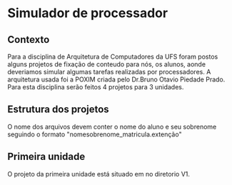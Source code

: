 # Simulador de processador


## Contexto

Para a disciplina de Arquitetura de Computadores da UFS foram postos alguns projetos de fixação de conteudo para nós, os alunos, aonde deveriamos simular algumas tarefas realizadas por processadores. A arquitetura usada foi a POXIM criada pelo Dr.Bruno Otavio Piedade Prado.
Para esta disciplina serão feitos 4 projetos para 3 unidades.


## Estrutura dos projetos
O nome dos arquivos devem conter o nome do aluno e seu sobrenome seguindo o formato "nomesobrenome_matricula.extenção"


## Primeira unidade 
O projeto da primeira unidade está situado em no diretorio V1. 

